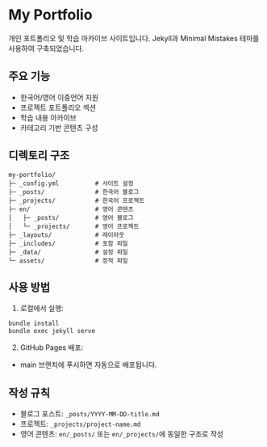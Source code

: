 # My Portfolio

개인 포트폴리오 및 학습 아카이브 사이트입니다. Jekyll과 Minimal Mistakes 테마를 사용하여 구축되었습니다.

## 주요 기능

- 한국어/영어 이중언어 지원
- 프로젝트 포트폴리오 섹션
- 학습 내용 아카이브
- 카테고리 기반 콘텐츠 구성

## 디렉토리 구조

```
my-portfolio/
├─ _config.yml          # 사이트 설정
├─ _posts/              # 한국어 블로그
├─ _projects/           # 한국어 프로젝트
├─ en/                  # 영어 콘텐츠
│   ├─ _posts/          # 영어 블로그
│   └─ _projects/       # 영어 프로젝트
├─ _layouts/            # 레이아웃
├─ _includes/           # 포함 파일
├─ _data/               # 설정 파일
└─ assets/              # 정적 파일
```

## 사용 방법

1. 로컬에서 실행:
```bash
bundle install
bundle exec jekyll serve
```

2. GitHub Pages 배포:
- main 브랜치에 푸시하면 자동으로 배포됩니다.

## 작성 규칙

- 블로그 포스트: `_posts/YYYY-MM-DD-title.md`
- 프로젝트: `_projects/project-name.md`
- 영어 콘텐츠: `en/_posts/` 또는 `en/_projects/`에 동일한 구조로 작성 